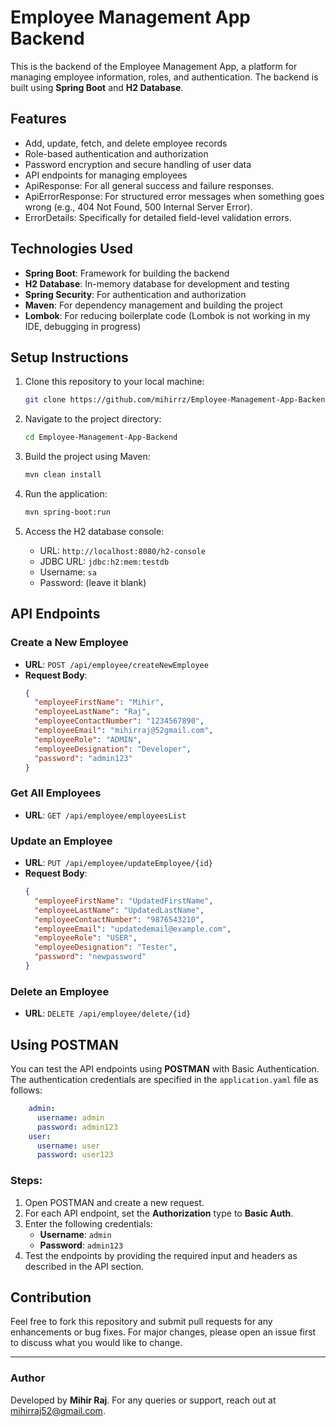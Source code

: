 # Employee Management App Backend

This is the backend of the Employee Management App, a platform for managing employee information, roles, and authentication. The backend is built using **Spring Boot** and **H2 Database**.

## Features

- Add, update, fetch, and delete employee records
- Role-based authentication and authorization
- Password encryption and secure handling of user data
- API endpoints for managing employees
- ApiResponse: For all general success and failure responses.
- ApiErrorResponse: For structured error messages when something goes wrong (e.g., 404 Not Found, 500 Internal Server Error).
- ErrorDetails: Specifically for detailed field-level validation errors.

## Technologies Used

- **Spring Boot**: Framework for building the backend
- **H2 Database**: In-memory database for development and testing
- **Spring Security**: For authentication and authorization
- **Maven**: For dependency management and building the project
- **Lombok**: For reducing boilerplate code (Lombok is not working in my IDE, debugging in progress)

## Setup Instructions

1. Clone this repository to your local machine:

   ```bash
   git clone https://github.com/mihirrz/Employee-Management-App-Backend.git
   ```

2. Navigate to the project directory:

   ```bash
   cd Employee-Management-App-Backend
   ```

3. Build the project using Maven:

   ```bash
   mvn clean install
   ```

4. Run the application:

   ```bash
   mvn spring-boot:run
   ```

5. Access the H2 database console:

   - URL: `http://localhost:8080/h2-console`
   - JDBC URL: `jdbc:h2:mem:testdb`
   - Username: `sa`
   - Password: (leave it blank)

## API Endpoints

### Create a New Employee
- **URL**: `POST /api/employee/createNewEmployee`
- **Request Body**:
  ```json
  {
    "employeeFirstName": "Mihir",
    "employeeLastName": "Raj",
    "employeeContactNumber": "1234567890",
    "employeeEmail": "mihirraj@52gmail.com",
    "employeeRole": "ADMIN",
    "employeeDesignation": "Developer",
    "password": "admin123"
  }
  ```

### Get All Employees
- **URL**: `GET /api/employee/employeesList`

### Update an Employee
- **URL**: `PUT /api/employee/updateEmployee/{id}`
- **Request Body**:
  ```json
  {
    "employeeFirstName": "UpdatedFirstName",
    "employeeLastName": "UpdatedLastName",
    "employeeContactNumber": "9876543210",
    "employeeEmail": "updatedemail@example.com",
    "employeeRole": "USER",
    "employeeDesignation": "Tester",
    "password": "newpassword"
  }
  ```

### Delete an Employee
- **URL**: `DELETE /api/employee/delete/{id}`

## Using POSTMAN

You can test the API endpoints using **POSTMAN** with Basic Authentication. The authentication credentials are specified in the `application.yaml` file as follows:

```yaml
    admin:
      username: admin
      password: admin123
    user:
      username: user
      password: user123
```

### Steps:

1. Open POSTMAN and create a new request.
2. For each API endpoint, set the **Authorization** type to **Basic Auth**.
3. Enter the following credentials:
   - **Username**: `admin`
   - **Password**: `admin123`
4. Test the endpoints by providing the required input and headers as described in the API section.

## Contribution

Feel free to fork this repository and submit pull requests for any enhancements or bug fixes. For major changes, please open an issue first to discuss what you would like to change.


---

### Author

Developed by **Mihir Raj**. For any queries or support, reach out at [mihirraj52@gmail.com](mailto:mihirraj52@gmail.com).
